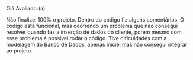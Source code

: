 Olá Avaliador(a)

Não finalizei 100% o projeto.
Dentro do código fiz alguns comentários.
O código está funcional, mas ocorrendo um problema que não consegui resolver quando faz a inserção de dados do cliente, porém mesmo com esse problema é possivel rodar o código.
Tive dificuldades com a modelagem do Banco de Dados, apenas iniciei mas não consegui integrar ao projeto.
